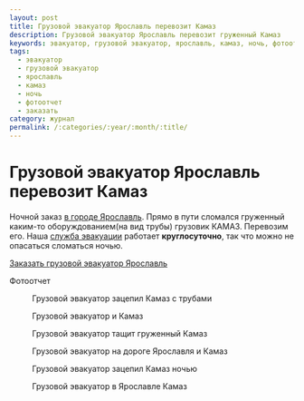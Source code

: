 ```yaml
---
layout: post
title: Грузовой эвакуатор Ярославль перевозит Камаз
description: Грузовой эвакуатор Ярославль перевозит груженный Камаз
keywords: эвакуатор, грузовой эвакуатор, ярославль, камаз, ночь, фотоотчет, заказать
tags:
  - эвакуатор
  - грузовой эвакуатор
  - ярославль
  - камаз
  - ночь
  - фотоотчет
  - заказать
category: журнал
permalink: /:categories/:year/:month/:title/
---
```


# Грузовой эвакуатор Ярославль перевозит Камаз

Ночной заказ [в городе Ярославль](/ярославль). Прямо в пути сломался груженный каким-то оборуждованием(на вид трубы) грузовик КАМАЗ. Перевозим его. Наша [служба эвакуации](/о-компании) работает **круглосуточно**, так что можно не опасаться сломаться ночью.

[Заказать грузовой эвакуатор Ярославль](/грузовой-эвакуатор)

Фотоотчет

<div class='gallery'>
  <div class='diva'>
    <figure>
      <amp-img on="tap:lightbox1" role="button" tabindex="0" width="1280" height="960" layout="responsive" alt="Грузовой эвакуатор зацепил Камаз с трубами" src="http://yarbuksir.ru/images/gallery/грузовой-эвакуатор-камаз-с-трубами-12-2015.jpg"></amp-img>
      <figcaption>
        Грузовой эвакуатор зацепил Камаз с трубами
      </figcaption>
    </figure>
  </div>
  <div class='diva'>
    <figure>
      <amp-img on="tap:lightbox1" role="button" tabindex="0" width="1280" height="960" layout="responsive" alt="ГГрузовой эвакуатор и Камаз" src="http://yarbuksir.ru/images/gallery/грузовой-эвакуатор-камаз-12-2015.jpg"></amp-img>
      <figcaption>
        Грузовой эвакуатор и Камаз
      </figcaption>
    </figure>
  </div>
  <div class='diva'>
    <figure>
      <amp-img on="tap:lightbox1" role="button" tabindex="0" width="1280" height="960" layout="responsive" alt="Грузовой эвакуатор тащит груженный Камаз" src="http://yarbuksir.ru/images/gallery/грузовой-эвакуатор-камаз-груженный-12-2015.jpg"></amp-img>
      <figcaption>
        Грузовой эвакуатор тащит груженный Камаз
      </figcaption>
    </figure>
  </div>
  <div class='diva'>
    <figure>
      <amp-img on="tap:lightbox1" role="button" tabindex="0" width="1280" height="960" layout="responsive" alt="Грузовой эвакуатор на дороге Ярославля и Камаз" src="http://yarbuksir.ru/images/gallery/грузовой-эвакуатор-камаз-дорога-12-2015.jpg"></amp-img>
      <figcaption>
        Грузовой эвакуатор на дороге Ярославля и Камаз
      </figcaption>
    </figure>
  </div>
  <div class='diva'>
    <figure>
      <amp-img on="tap:lightbox1" role="button" tabindex="0" width="1280" height="960" layout="responsive" alt="Грузовой эвакуатор зацепил Камаз ночью" src="http://yarbuksir.ru/images/gallery/грузовой-эвакуатор-камаз-ночь-12-2015.jpg"></amp-img>
      <figcaption>
        Грузовой эвакуатор зацепил Камаз ночью
      </figcaption>
    </figure>
  </div>
  <div class='diva'>
    <figure>
      <amp-img on="tap:lightbox1" role="button" tabindex="0" width="1280" height="960" layout="responsive" alt="Грузовой эвакуатор в Ярославле Камаз" src="http://yarbuksir.ru/images/gallery/грузовой-эвакуатор-в-ярославле-камаз-12-2015.jpg"></amp-img>
      <figcaption>
        Грузовой эвакуатор в Ярославле Камаз
      </figcaption>
    </figure>
  </div>
</div>
